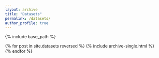 ```yaml
---
layout: archive
title: "Datasets"
permalink: /datasets/
author_profile: true
---
```


{% include base_path %}

{% for post in site.datasets reversed %} {% include archive-single.html %} {% endfor %}
